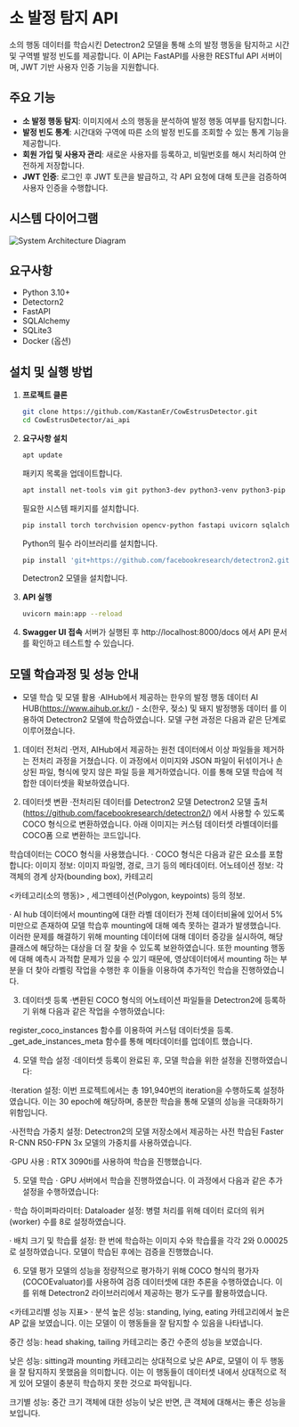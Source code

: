 # 소 발정 탐지 API

소의 행동 데이터를 학습시킨 Detectron2 모델을 통해 소의 발정 행동을 탐지하고 시간 및 구역별 발정 빈도를 제공합니다. 이 API는 FastAPI를 사용한 RESTful API 서버이며, JWT 기반 사용자 인증 기능을 지원합니다.

## 주요 기능

- **소 발정 행동 탐지**: 이미지에서 소의 행동을 분석하여 발정 행동 여부를 탐지합니다.
- **발정 빈도 통계**: 시간대와 구역에 따른 소의 발정 빈도를 조회할 수 있는 통계 기능을 제공합니다.
- **회원 가입 및 사용자 관리**: 새로운 사용자를 등록하고, 비밀번호를 해시 처리하여 안전하게 저장합니다.
- **JWT 인증**: 로그인 후 JWT 토큰을 발급하고, 각 API 요청에 대해 토큰을 검증하여 사용자 인증을 수행합니다.

## 시스템 다이어그램

![System Architecture Diagram](assets/system-diagram.png)

## 요구사항
- Python 3.10+
- Detectorn2
- FastAPI
- SQLAlchemy
- SQLite3
- Docker (옵션)

## 설치 및 실행 방법

1. **프로젝트 클론**

   ```bash
   git clone https://github.com/KastanEr/CowEstrusDetector.git
   cd CowEstrusDetector/ai_api
   ```  
2. **요구사항 설치**
   ```bash
   apt update
   ```
   패키지 목록을 업데이트합니다.
   ```bash
   apt install net-tools vim git python3-dev python3-venv python3-pip libgl1-mesa-glx libglib2.0-0
   ```
   필요한 시스템 패키지를 설치합니다.
   ```bash
   pip install torch torchvision opencv-python fastapi uvicorn sqlalchemy pyjwt python-multipart
   ```
   Python의 필수 라이브러리를 설치합니다.
   ```bash
   pip install 'git+https://github.com/facebookresearch/detectron2.git'
   ```
   Detectron2 모델을 설치합니다.

3. **API 실행**
   ```bash
   uvicorn main:app --reload
   ```

4. **Swagger UI 접속**
   서버가 실행된 후 http://localhost:8000/docs 에서 API 문서를 확인하고 테스트할 수 있습니다.


## 모델 학습과정 및 성능 안내

- 모델 학습 및 모델 활용
·AIHub에서 제공하는 한우의 발정 행동 데이터 AI HUB(https://www.aihub.or.kr/) - 소(한우, 젖소) 및 돼지 발정행동 데이터
를 이용하여 Detectron2 모델에 학습하였습니다. 모델 구현 과정은 다음과 같은 단계로 이루어졌습니다.

1. 데이터 전처리
·먼저, AIHub에서 제공하는 원천 데이터에서 이상 파일들을 제거하는 전처리 과정을 거쳤습니다. 이 과정에서 이미지와 JSON 파일이 뒤섞이거나 손상된 파일, 형식에 맞지 않은 파일 등을 제거하였습니다. 이를 통해 모델 학습에 적합한 데이터셋을 확보하였습니다.

2. 데이터셋 변환
·전처리된 데이터를 Detectron2 모델 Detectron2 모델 출처(https://github.com/facebookresearch/detectron2/)
에서 사용할 수 있도록 COCO 형식으로 변환하였습니다. 아래 이미지는 커스텀 데이터셋 라벨데이터를 COCO폼 으로 변환하는 코드입니다.

학습데이터는 COCO 형식을 사용했습니다.
· COCO 형식은 다음과 같은 요소를 포함합니다:
이미지 정보: 이미지 파일명, 경로, 크기 등의 메타데이터.
어노테이션 정보: 각 객체의 경계 상자(bounding box), 카테고리


<카테고리(소의 행동)>
, 세그멘테이션(Polygon, keypoints) 등의 정보.

· AI hub 데이터에서 mounting에 대한 라벨 데이터가 전체 데이터비율에 있어서 5% 미만으로 존재하여 모델 학습후 mounting에 대해 예측 못하는 결과가 발생했습니다. 이러한 문제를 해결하기 위해 mounting 데이터에 대해 데이터 증강을 실시하여, 해당 클래스에 해당하는 대상을 더 잘 찾을 수 있도록 보완하였습니다. 또한 mounting 행동에 대해 예측시 과적합 문제가 있을 수 있기 때문에, 영상데이터에서 mounting 하는 부분을 더 찾아 라벨링 작업을 수행한 후 이들을 이용하여 추가적인 학습을 진행하였습니다.


3. 데이터셋 등록
·변환된 COCO 형식의 어노테이션 파일들을 Detectron2에 등록하기 위해 다음과 같은 작업을 수행하였습니다:

register_coco_instances 함수를 이용하여 커스텀 데이터셋을 등록.
_get_ade_instances_meta 함수를 통해 메타데이터를 업데이트 했습니다.

4. 모델 학습 설정
·데이터셋 등록이 완료된 후, 모델 학습을 위한 설정을 진행하였습니다:

·Iteration 설정: 이번 프로젝트에서는 총 191,940번의 iteration을 수행하도록 설정하였습니다. 이는 30 epoch에 해당하며, 충분한 학습을 통해 모델의 성능을 극대화하기 위함입니다.

·사전학습 가중치 설정: Detectron2의 모델 저장소에서 제공하는 사전 학습된 Faster R-CNN R50-FPN 3x 모델의 가중치를 사용하였습니다.

·GPU 사용 : RTX 3090ti를 사용하여 학습을 진행했습니다.
 

5. 모델 학습
· GPU 서버에서 학습을 진행하였습니다. 이 과정에서 다음과 같은 추가 설정을 수행하였습니다:

· 학습 하이퍼파라미터: Dataloader 설정: 병렬 처리를 위해 데이터 로더의 워커(worker) 수를 8로 설정하였습니다.

· 배치 크기 및 학습률 설정: 한 번에 학습하는 이미지 수와 학습률을 각각 2와 0.00025로 설정하였습니다.
모델이 학습된 후에는 검증을 진행했습니다.

6. 모델 평가
모델의 성능을 정량적으로 평가하기 위해 COCO 형식의 평가자(COCOEvaluator)를 사용하여 검증 데이터셋에 대한 추론을 수행하였습니다. 이를 위해 Detectron2 라이브러리에서 제공하는 평가 도구를 활용하였습니다.

<카테고리별 성능 지표>
· 분석
높은 성능: standing, lying, eating 카테고리에서 높은 AP 값을 보였습니다. 이는 모델이 이 행동들을 잘 탐지할 수 있음을 나타냅니다.

중간 성능: head shaking, tailing 카테고리는 중간 수준의 성능을 보였습니다.

낮은 성능: sitting과 mounting 카테고리는 상대적으로 낮은 AP로, 모델이 이 두 행동을 잘 탐지하지 못했음을 의미합니다. 이는 이 행동들이 데이터셋 내에서 상대적으로 적게 있어 모델이 충분히 학습하지 못한 것으로 파악됩니다.

크기별 성능: 중간 크기 객체에 대한 성능이 낮은 반면, 큰 객체에 대해서는 좋은 성능을 보입니다.